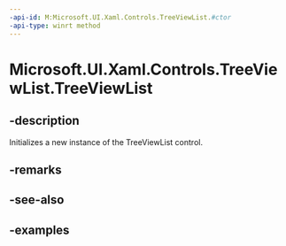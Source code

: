 ```yaml
---
-api-id: M:Microsoft.UI.Xaml.Controls.TreeViewList.#ctor
-api-type: winrt method
---
```


<!-- Method syntax.
public TreeViewList.TreeViewList()
-->

# Microsoft.UI.Xaml.Controls.TreeViewList.TreeViewList

## -description

Initializes a new instance of the TreeViewList control.

## -remarks

## -see-also

## -examples


